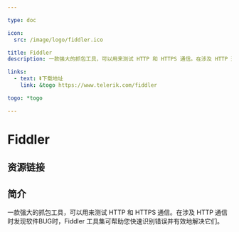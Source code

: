 ```yaml
---

type: doc

icon:
  src: /image/logo/fiddler.ico

title: Fiddler
description: 一款强大的抓包工具，可以用来测试 HTTP 和 HTTPS 通信。在涉及 HTTP 通信时发现软件BUG时，Fiddler 工具集可帮助您快速识别错误并有效地解决它们。

links:
  - text: ⏬下载地址
    link: &togo https://www.telerik.com/fiddler

togo: *togo

---
```


<ShowLogo />

# Fiddler

<ShowBreadcrumb />

## 资源链接

<ShowLinks />

## 简介

一款强大的抓包工具，可以用来测试 HTTP 和 HTTPS 通信。在涉及 HTTP 通信时发现软件BUG时，Fiddler 工具集可帮助您快速识别错误并有效地解决它们。
